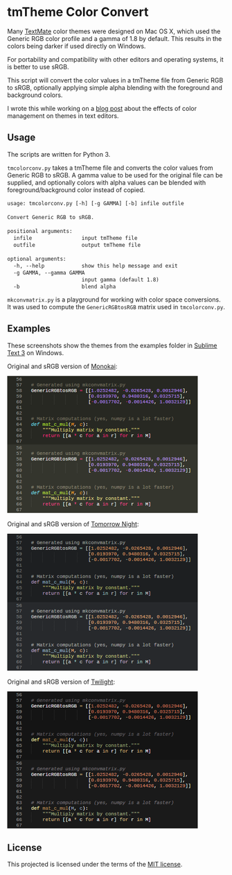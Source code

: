 
tmTheme Color Convert
=====================

Many [TextMate](http://macromates.com/) color themes were designed on Mac
OS X, which used the Generic RGB color profile and a gamma of 1.8 by default.
This results in the colors being darker if used directly on Windows.

For portability and compatibility with other editors and operating systems,
it is better to use sRGB.

This script will convert the color values in a tmTheme file from Generic RGB
to sRGB, optionally applying simple alpha blending with the foreground and
background colors.

I wrote this while working on a [blog post][post] about the effects of color
management on themes in text editors.

[post]: http://www.hardtoc.com/archives/310


Usage
-----

The scripts are written for Python 3.

`tmcolorconv.py` takes a tmTheme file and converts the color values from
Generic RGB to sRGB. A gamma value to be used for the original file can be
supplied, and optionally colors with alpha values can be blended with
foreground/background color instead of copied.

    usage: tmcolorconv.py [-h] [-g GAMMA] [-b] infile outfile

    Convert Generic RGB to sRGB.

    positional arguments:
      infile                input tmTheme file
      outfile               output tmTheme file

    optional arguments:
      -h, --help            show this help message and exit
      -g GAMMA, --gamma GAMMA
                            input gamma (default 1.8)
      -b                    blend alpha

`mkconvmatrix.py` is a playground for working with color space conversions. It
was used to compute the `GenericRGBtosRGB` matrix used in `tmcolorconv.py`.


Examples
--------

These screenshots show the themes from the examples folder in
[Sublime Text 3][Sublime] on Windows.

Original and sRGB version of [Monokai][]:

![Monokai](examples/monokai_compare.png)

Original and sRGB version of [Tomorrow Night][Tomorrow]:

![Tomorrow Night](examples/tomorrow_compare.png)

Original and sRGB version of [Twilight][]:

![Twilight](examples/twilight_compare.png)

[Sublime]: http://www.sublimetext.com/
[Monokai]: http://www.monokai.nl/blog/2006/07/15/textmate-color-theme/
[Tomorrow]: https://github.com/chriskempson/tomorrow-theme
[Twilight]: https://github.com/textmate/themes.tmbundle


License
-------

This projected is licensed under the terms of the [MIT license](LICENSE).
